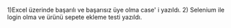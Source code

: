 1)Excel üzerinde başarılı ve başarısız üye olma case' i yazıldı.
2) Selenium ile login olma ve ürünü sepete ekleme testi yazıldı.

